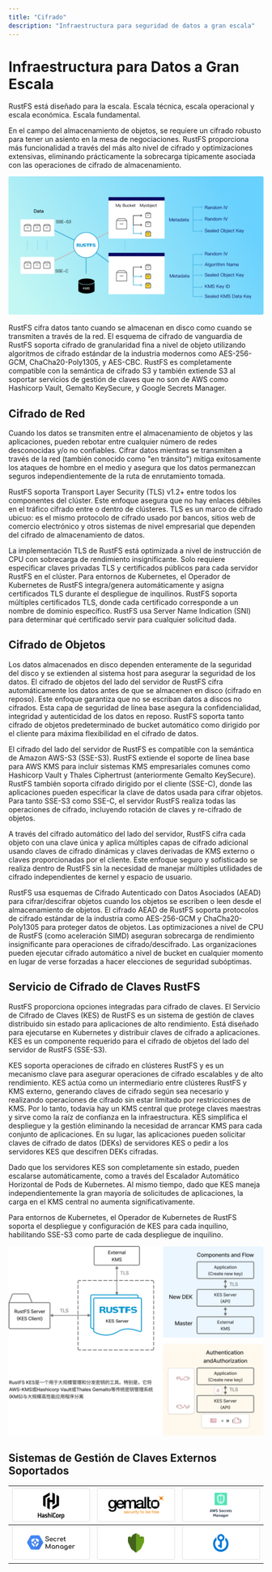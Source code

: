 ```yaml
---
title: "Cifrado"
description: "Infraestructura para seguridad de datos a gran escala"
---
```


# Infraestructura para Datos a Gran Escala

RustFS está diseñado para la escala. Escala técnica, escala operacional y escala económica. Escala fundamental.

En el campo del almacenamiento de objetos, se requiere un cifrado robusto para tener un asiento en la mesa de negociaciones. RustFS proporciona más funcionalidad a través del más alto nivel de cifrado y optimizaciones extensivas, eliminando prácticamente la sobrecarga típicamente asociada con las operaciones de cifrado de almacenamiento.

![Arquitectura de Cifrado de Datos](images/s5-1.png)

RustFS cifra datos tanto cuando se almacenan en disco como cuando se transmiten a través de la red. El esquema de cifrado de vanguardia de RustFS soporta cifrado de granularidad fina a nivel de objeto utilizando algoritmos de cifrado estándar de la industria modernos como AES-256-GCM, ChaCha20-Poly1305, y AES-CBC. RustFS es completamente compatible con la semántica de cifrado S3 y también extiende S3 al soportar servicios de gestión de claves que no son de AWS como Hashicorp Vault, Gemalto KeySecure, y Google Secrets Manager.

## Cifrado de Red

Cuando los datos se transmiten entre el almacenamiento de objetos y las aplicaciones, pueden rebotar entre cualquier número de redes desconocidas y/o no confiables. Cifrar datos mientras se transmiten a través de la red (también conocido como "en tránsito") mitiga exitosamente los ataques de hombre en el medio y asegura que los datos permanezcan seguros independientemente de la ruta de enrutamiento tomada.

RustFS soporta Transport Layer Security (TLS) v1.2+ entre todos los componentes del clúster. Este enfoque asegura que no hay enlaces débiles en el tráfico cifrado entre o dentro de clústeres. TLS es un marco de cifrado ubicuo: es el mismo protocolo de cifrado usado por bancos, sitios web de comercio electrónico y otros sistemas de nivel empresarial que dependen del cifrado de almacenamiento de datos.

La implementación TLS de RustFS está optimizada a nivel de instrucción de CPU con sobrecarga de rendimiento insignificante. Solo requiere especificar claves privadas TLS y certificados públicos para cada servidor RustFS en el clúster. Para entornos de Kubernetes, el Operador de Kubernetes de RustFS integra/genera automáticamente y asigna certificados TLS durante el despliegue de inquilinos. RustFS soporta múltiples certificados TLS, donde cada certificado corresponde a un nombre de dominio específico. RustFS usa Server Name Indication (SNI) para determinar qué certificado servir para cualquier solicitud dada.

## Cifrado de Objetos

Los datos almacenados en disco dependen enteramente de la seguridad del disco y se extienden al sistema host para asegurar la seguridad de los datos. El cifrado de objetos del lado del servidor de RustFS cifra automáticamente los datos antes de que se almacenen en disco (cifrado en reposo). Este enfoque garantiza que no se escriban datos a discos no cifrados. Esta capa de seguridad de línea base asegura la confidencialidad, integridad y autenticidad de los datos en reposo. RustFS soporta tanto cifrado de objetos predeterminado de bucket automático como dirigido por el cliente para máxima flexibilidad en el cifrado de datos.

El cifrado del lado del servidor de RustFS es compatible con la semántica de Amazon AWS-S3 (SSE-S3). RustFS extiende el soporte de línea base para AWS KMS para incluir sistemas KMS empresariales comunes como Hashicorp Vault y Thales Ciphertrust (anteriormente Gemalto KeySecure). RustFS también soporta cifrado dirigido por el cliente (SSE-C), donde las aplicaciones pueden especificar la clave de datos usada para cifrar objetos. Para tanto SSE-S3 como SSE-C, el servidor RustFS realiza todas las operaciones de cifrado, incluyendo rotación de claves y re-cifrado de objetos.

A través del cifrado automático del lado del servidor, RustFS cifra cada objeto con una clave única y aplica múltiples capas de cifrado adicional usando claves de cifrado dinámicas y claves derivadas de KMS externo o claves proporcionadas por el cliente. Este enfoque seguro y sofisticado se realiza dentro de RustFS sin la necesidad de manejar múltiples utilidades de cifrado independientes de kernel y espacio de usuario.

RustFS usa esquemas de Cifrado Autenticado con Datos Asociados (AEAD) para cifrar/descifrar objetos cuando los objetos se escriben o leen desde el almacenamiento de objetos. El cifrado AEAD de RustFS soporta protocolos de cifrado estándar de la industria como AES-256-GCM y ChaCha20-Poly1305 para proteger datos de objetos. Las optimizaciones a nivel de CPU de RustFS (como aceleración SIMD) aseguran sobrecarga de rendimiento insignificante para operaciones de cifrado/descifrado. Las organizaciones pueden ejecutar cifrado automático a nivel de bucket en cualquier momento en lugar de verse forzadas a hacer elecciones de seguridad subóptimas.

## Servicio de Cifrado de Claves RustFS

RustFS proporciona opciones integradas para cifrado de claves. El Servicio de Cifrado de Claves (KES) de RustFS es un sistema de gestión de claves distribuido sin estado para aplicaciones de alto rendimiento. Está diseñado para ejecutarse en Kubernetes y distribuir claves de cifrado a aplicaciones. KES es un componente requerido para el cifrado de objetos del lado del servidor de RustFS (SSE-S3).

KES soporta operaciones de cifrado en clústeres RustFS y es un mecanismo clave para asegurar operaciones de cifrado escalables y de alto rendimiento. KES actúa como un intermediario entre clústeres RustFS y KMS externo, generando claves de cifrado según sea necesario y realizando operaciones de cifrado sin estar limitado por restricciones de KMS. Por lo tanto, todavía hay un KMS central que protege claves maestras y sirve como la raíz de confianza en la infraestructura. KES simplifica el despliegue y la gestión eliminando la necesidad de arrancar KMS para cada conjunto de aplicaciones. En su lugar, las aplicaciones pueden solicitar claves de cifrado de datos (DEKs) de servidores KES o pedir a los servidores KES que descifren DEKs cifradas.

Dado que los servidores KES son completamente sin estado, pueden escalarse automáticamente, como a través del Escalador Automático Horizontal de Pods de Kubernetes. Al mismo tiempo, dado que KES maneja independientemente la gran mayoría de solicitudes de aplicaciones, la carga en el KMS central no aumenta significativamente.

Para entornos de Kubernetes, el Operador de Kubernetes de RustFS soporta el despliegue y configuración de KES para cada inquilino, habilitando SSE-S3 como parte de cada despliegue de inquilino.

![Arquitectura del Servicio de Cifrado de Claves KES](images/s5-2.png)

## Sistemas de Gestión de Claves Externos Soportados

| ![AWS KMS](images/s5i-1.png) | ![HashiCorp Vault](images/s5i-2.png) | ![Google Secret Manager](images/s5i-3.png) |
|-------------------------------|----------------------------------------|-------------------------------------------|
| ![Azure Key Vault](images/s5i-4.png) | ![Thales CipherTrust](images/s5i-5.png) | ![Fortanix](images/s5i-6.png) |

